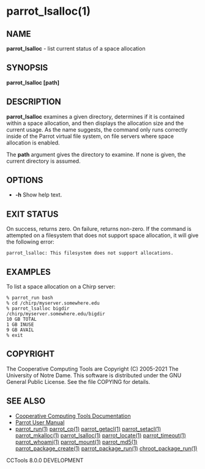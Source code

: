 






















# parrot_lsalloc(1)

## NAME
**parrot_lsalloc** - list current status of a space allocation

## SYNOPSIS
****parrot_lsalloc [path]****

## DESCRIPTION

**parrot_lsalloc** examines a given directory, determines if it is
contained within a space allocation, and then displays the allocation
size and the current usage. As the name suggests, the command only runs
correctly inside of the Parrot virtual file system, on file servers where space allocation is enabled.

The **path** argument gives the directory to examine.
If none is given, the current directory is assumed.

## OPTIONS


- **-h** Show help text.



## EXIT STATUS
On success, returns zero.  On failure, returns non-zero.
If the command is attempted on a filesystem that does not support
space allocation, it will give the following error:

```
parrot_lsalloc: This filesystem does not support allocations.
```

## EXAMPLES

To list a space allocation on a Chirp server:

```
% parrot_run bash
% cd /chirp/myserver.somewhere.edu
% parrot_lsalloc bigdir
/chirp/myserver.somewhere.edu/bigdir
10 GB TOTAL
1 GB INUSE
9 GB AVAIL
% exit
```

## COPYRIGHT

The Cooperative Computing Tools are Copyright (C) 2005-2021 The University of Notre Dame.  This software is distributed under the GNU General Public License.  See the file COPYING for details.

## SEE ALSO


- [Cooperative Computing Tools Documentation]("../index.html")
- [Parrot User Manual]("../parrot.html")
- [parrot_run(1)](parrot_run.md) [parrot_cp(1)](parrot_cp.md) [parrot_getacl(1)](parrot_getacl.md)  [parrot_setacl(1)](parrot_setacl.md)  [parrot_mkalloc(1)](parrot_mkalloc.md)  [parrot_lsalloc(1)](parrot_lsalloc.md)  [parrot_locate(1)](parrot_locate.md)  [parrot_timeout(1)](parrot_timeout.md)  [parrot_whoami(1)](parrot_whoami.md)  [parrot_mount(1)](parrot_mount.md)  [parrot_md5(1)](parrot_md5.md)  [parrot_package_create(1)](parrot_package_create.md)  [parrot_package_run(1)](parrot_package_run.md)  [chroot_package_run(1)](chroot_package_run.md)


CCTools 8.0.0 DEVELOPMENT
